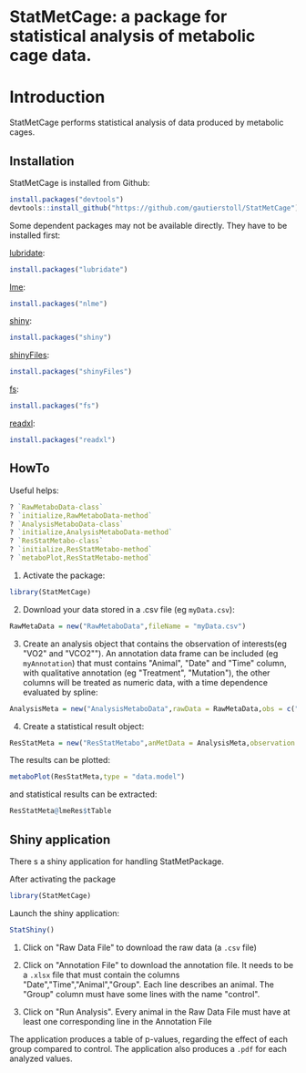 StatMetCage: a package for statistical analysis of metabolic cage data.
====================================================================
Introduction
==============
StatMetCage performs statistical analysis of data produced by metabolic cages.

## Installation

StatMetCage is installed from Github:
```R
install.packages("devtools")
devtools::install_github("https://github.com/gautierstoll/StatMetCage")
```

Some dependent packages may not be available directly. They have to be installed first:

[lubridate](https://lubridate.tidyverse.org/):
```R
install.packages("lubridate")
```
[lme](https://cran.r-project.org/web/packages/nlme/index.html):
```R
install.packages("nlme")
```
[shiny](https://cran.r-project.org/web/packages/shiny/index.html):
```R
install.packages("shiny")
```
[shinyFiles](https://cran.r-project.org/web/packages/shinyFiles/index.html):
```R
install.packages("shinyFiles")
```
[fs](https://cran.r-project.org/web/packages/fs/index.html):
```R
install.packages("fs")
```
[readxl](https://cran.r-project.org/web/packages/readxl/index.html):
```R
install.packages("readxl")
```

## HowTo

Useful helps:
```R
? `RawMetaboData-class`
? `initialize,RawMetaboData-method`
? `AnalysisMetaboData-class`
? `initialize,AnalysisMetaboData-method`
? `ResStatMetabo-class`
? `initialize,ResStatMetabo-method`
? `metaboPlot,ResStatMetabo-method`
```
1. Activate the package:
```R
library(StatMetCage)
```
2. Download your data stored in a .csv file (eg `myData.csv`):
```R
RawMetaData = new("RawMetaboData",fileName = "myData.csv")
```

3. Create an analysis object that contains the observation of interests(eg "VO2" and "VCO2""). An annotation data frame can be included (eg `myAnnotation`) that must contains "Animal", "Date" and "Time" column, with qualitative annotation (eg "Treatment", "Mutation"), the other columns will be treated as numeric data, with a time dependence evaluated by spline:
```R
AnalysisMeta = new("AnalysisMetaboData",rawData = RawMetaData,obs = c("VO2","VCO2"),annotation = myAnnotation,annotGroups = c("Treatment","Mutation"))
```
4. Create a statistical result object:
```R
ResStatMeta = new("ResStatMetabo",anMetData = AnalysisMeta,observation = "VO2",model = "quadratic",group = "Treatment")
```

The results can be plotted:
```R
metaboPlot(ResStatMeta,type = "data.model")
```
and statistical results can be extracted:
```R
ResStatMeta@lmeRes$tTable
```

## Shiny application

There s a shiny application for handling StatMetPackage. 

After activating the package
```R
library(StatMetCage)
```
Launch the shiny application:
```R
StatShiny()
```
1. Click on "Raw Data File" to download the raw data (a `.csv` file)

2. Click on "Annotation File" to download the annotation file. It needs to be a `.xlsx` file that must contain the columns "Date","Time","Animal","Group". Each line describes an animal. The "Group" column must have some lines with the name "control".

3. Click on "Run Analysis". Every animal in the Raw Data File must have at least one corresponding line in the Annotation File

The application produces a table of p-values, regarding the effect of each group compared to control. The application also produces a `.pdf` for each analyzed values.


